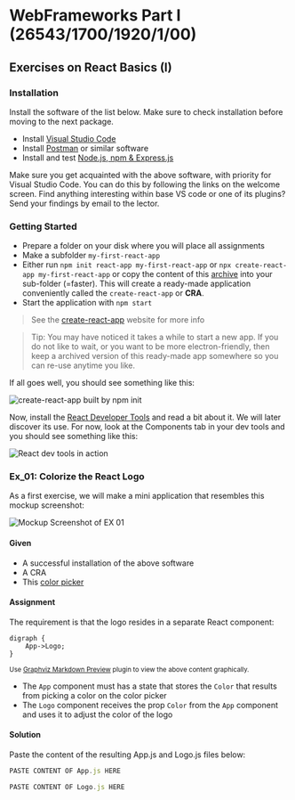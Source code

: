 # WebFrameworks Part I (26543/1700/1920/1/00)

## Exercises on React Basics (I)

### Installation

Install the software of the list below. Make sure to check installation before moving to the next package.

- Install [Visual Studio Code](https://code.visualstudio.com/download)
- Install [Postman](https://www.getpostman.com/) or similar software
- Install and test [Node.js, npm  & Express.js](https://medium.com/@adnanrahic/hello-world-app-with-node-js-and-express-c1eb7cfa8a30)

Make sure you get acquainted with the above software, with priority for Visual Studio Code. You can do this by following the links on the welcome screen. Find anything interesting within base VS code or one of its plugins? Send your findings by email to the lector.

### Getting Started

- Prepare a folder on your disk where you will place all assignments
- Make a subfolder `my-first-react-app`
- Either run `npm init react-app my-first-react-app` or `npx create-react-app my-first-react-app` or copy the content of this [archive](./React_Template/hello-world-node.zip) into your sub-folder (=faster). This will create a ready-made application conveniently called the `create-react-app` or **CRA**.
- Start the application with `npm start`

> See the [create-react-app](https://create-react-app.dev/) website for more info

> Tip: You may have noticed it takes a while to start a new app. If you do not like to wait, or you want to be more electron-friendly, then keep a archived version of this ready-made app somewhere so you can re-use anytime you like.

If all goes well, you should see something like this:

![create-react-app built by npm init](../Media/Getting_Started.png)

Now, install the [React Developer Tools](https://chrome.google.com/webstore/detail/react-developer-tools/fmkadmapgofadopljbjfkapdkoienihi?hl=nl) and read a bit about it. We will later discover its use. For now, look at the Components tab in your dev tools and you should see something like this:

![React dev tools in action](../Media/React_Dev_Tools.png)

### Ex_01: Colorize the React Logo

As a first exercise, we will make a mini application that resembles this mockup screenshot:

![Mockup Screenshot of EX 01](../Media/Ex_01_01.png)

#### Given

- A successful installation of the above software
- A CRA
- This [color picker](https://casesandberg.github.io/react-color/)

#### Assignment

The requirement is that the logo resides in a separate React component:

```graphviz
digraph {
	App->Logo;
}
```

<small>Use [Graphviz Markdown Preview](https://marketplace.visualstudio.com/items?itemName=geeklearningio.graphviz-markdown-preview) plugin to view the above content graphically.</small>

- The `App` component must has a state that stores the `Color` that results from picking a color on the color picker
- The `Logo` component receives the prop `Color` from the `App` component and uses it to adjust the color of the logo

#### Solution

Paste the content of the resulting App.js and Logo.js files below:

```js (App.js)
PASTE CONTENT OF App.js HERE
```

```js (Logo.js)
PASTE CONTENT OF Logo.js HERE
```
